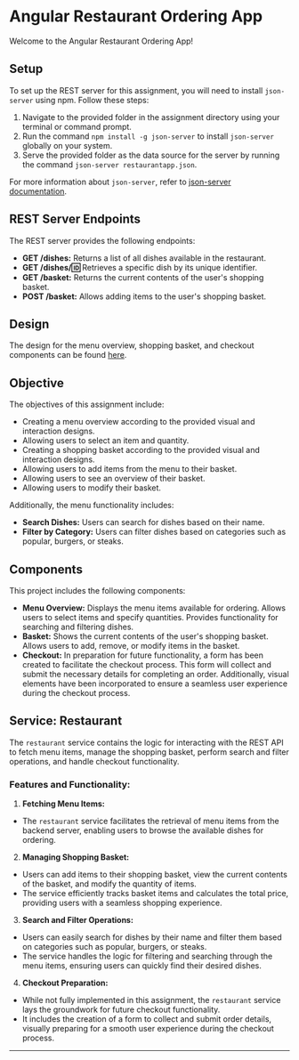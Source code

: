 # Angular Restaurant Ordering App

Welcome to the Angular Restaurant Ordering App!

## Setup

To set up the REST server for this assignment, you will need to install `json-server` using npm. Follow these steps:

1. Navigate to the provided folder in the assignment directory using your terminal or command prompt.
2. Run the command `npm install -g json-server` to install `json-server` globally on your system.
3. Serve the provided folder as the data source for the server by running the command `json-server restaurantapp.json`.

For more information about `json-server`, refer to [json-server documentation](https://github.com/typicode/json-server).

## REST Server Endpoints

The REST server provides the following endpoints:

- **GET /dishes:** Returns a list of all dishes available in the restaurant.
- **GET /dishes/:id:** Retrieves a specific dish by its unique identifier.
- **GET /basket:** Returns the current contents of the user's shopping basket.
- **POST /basket:** Allows adding items to the user's shopping basket.

## Design

The design for the menu overview, shopping basket, and checkout components can be found [here](https://www.figma.com/file/CgRnGLpUSq12X5LyH64txc/test-task-for-front-end-developer?type=design&mode=design).

## Objective

The objectives of this assignment include:

- Creating a menu overview according to the provided visual and interaction designs.
- Allowing users to select an item and quantity.
- Creating a shopping basket according to the provided visual and interaction designs.
- Allowing users to add items from the menu to their basket.
- Allowing users to see an overview of their basket.
- Allowing users to modify their basket.

Additionally, the menu functionality includes:

- **Search Dishes:** Users can search for dishes based on their name.
- **Filter by Category:** Users can filter dishes based on categories such as popular, burgers, or steaks.

## Components

This project includes the following components:

- **Menu Overview:** Displays the menu items available for ordering. Allows users to select items and specify quantities. Provides functionality for searching and filtering dishes.
- **Basket:** Shows the current contents of the user's shopping basket. Allows users to add, remove, or modify items in the basket.
- **Checkout:** In preparation for future functionality, a form has been created to facilitate the checkout process. This form will collect and submit the necessary details for completing an order. Additionally, visual elements have been incorporated to ensure a seamless user experience during the checkout process.

## Service: Restaurant

The `restaurant` service contains the logic for interacting with the REST API to fetch menu items, manage the shopping basket, perform search and filter operations, and handle checkout functionality.

### Features and Functionality:

1. **Fetching Menu Items:**

- The `restaurant` service facilitates the retrieval of menu items from the backend server, enabling users to browse the available dishes for ordering.

2. **Managing Shopping Basket:**

- Users can add items to their shopping basket, view the current contents of the basket, and modify the quantity of items.
- The service efficiently tracks basket items and calculates the total price, providing users with a seamless shopping experience.

3. **Search and Filter Operations:**

- Users can easily search for dishes by their name and filter them based on categories such as popular, burgers, or steaks.
- The service handles the logic for filtering and searching through the menu items, ensuring users can quickly find their desired dishes.

4. **Checkout Preparation:**

- While not fully implemented in this assignment, the `restaurant` service lays the groundwork for future checkout functionality.
- It includes the creation of a form to collect and submit order details, visually preparing for a smooth user experience during the checkout process.

---

